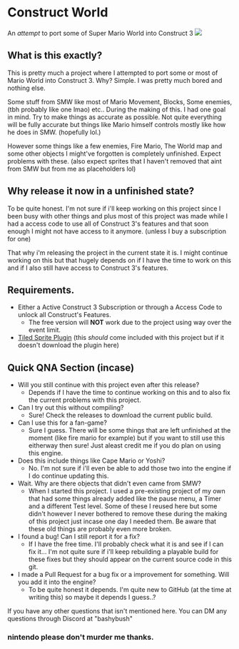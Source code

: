 # Construct World
An _attempt_ to port some of Super Mario World into Construct 3
![](/github/images/constructworldgameplay.gif)
## What is this exactly?
This is pretty much a project where I attempted to port some or most of Mario World into Construct 3.
Why? Simple. I was pretty much bored and nothing else.

Some stuff from SMW like most of Mario Movement, Blocks, Some enemies, (tbh probably like one lmao) etc..
During the making of this. I had one goal in mind. Try to make things as accurate as possible. Not quite everything will be fully accurate but things like Mario himself controls mostly like how he does in SMW. (hopefully lol.)

However some things like a few enemies, Fire Mario, The World map and some other objects I might've forgotten is completely unfinished. Expect problems with these. (also expect sprites that I haven't removed that aint from SMW but from me as placeholders lol)

## Why release it now in a unfinished state?
To be quite honest. I'm not sure if i'll keep working on this project since I been busy with other things and plus most of this project was made while I had a access code to use all of Construct 3's features and that soon enough I might not have access to it anymore. (unless I buy a subscription for one)

That why i'm releasing the project in the current state it is. I might continue working on this but that hugely depends on if I have the time to work on this and if I also still have access to Construct 3's features.

## Requirements.
- Either a Active Construct 3 Subscription or through a Access Code to unlock all Construct's Features.
   - The free version will **NOT** work due to the project using way over the event limit.
- [Tiled Sprite Plugin](https://www.construct.net/en/make-games/addons/1185/tiled-sprite) (this _should_ come included with this project but if it doesn't download the plugin here)

## Quick QNA Section (incase)
- Will you still continue with this project even after this release?
   - Depends if I have the time to continue working on this and to also fix the current problems with this project.
- Can I try out this without compiling?
   - Sure! Check the releases to download the current public build.
- Can I use this for a fan-game?
   - Sure I guess. There will be some things that are left unfinished at the moment (like fire mario for example) but if you want to still use this eitherway then sure! Just aleast credit me if you do plan on using this engine.
- Does this include things like Cape Mario or Yoshi?
   - No. I'm not sure if i'll even be able to add those two into the engine if I do continue updating this. 
- Wait. Why are there objects that didn't even came from SMW?
   - When I started this project. I used a pre-existing project of my own that had some things already added like the pause menu, a Timer and a different Test level. Some of these I reused here but some didn't however I never bothered to remove these during the making of this project just incase one day I needed them. Be aware that these old things are probably even more broken.
- I found a bug! Can I still report it for a fix?
   - If I have the free time. I'll probably check what it is and see if I can fix it... I'm not quite sure if i'll keep rebuilding a playable build for these fixes but they should appear on the current source code in this git.
- I made a Pull Request for a bug fix or a improvement for something. Will you add it into the engine?
   - To be quite honest it depends. I'm quite new to GitHub (at the time at writing this) so maybe it depends I guess..?

If you have any other questions that isn't mentioned here. 
You can DM any questions through Discord at "bashybush"

### nintendo please don't murder me thanks.
